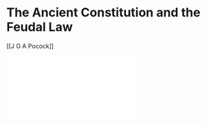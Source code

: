 # The Ancient Constitution and the Feudal Law

[[J G A Pocock]]

![](public/J.%20G.%20A.%20Pocock%20-%20The%20Ancient%20Constitution%20and%20the%20Feudal%20Law_%20A%20Study%20of%20English%20Historical%20Thought%20in%20the%20Seventeenth%20Century%20(1987).pdf)